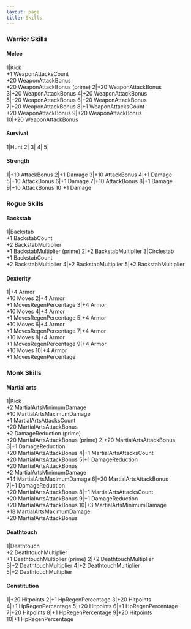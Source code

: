 ```yaml
---
layout: page
title: Skills
---
```

### Warrior Skills

#### Melee

1|Kick<br>+1&nbsp;WeaponAttacksCount<br>+20&nbsp;WeaponAttackBonus<br>+20&nbsp;WeaponAttackBonus (prime)
2|+20&nbsp;WeaponAttackBonus
3|+20&nbsp;WeaponAttackBonus
4|+20&nbsp;WeaponAttackBonus
5|+20&nbsp;WeaponAttackBonus
6|+20&nbsp;WeaponAttackBonus
7|+20&nbsp;WeaponAttackBonus
8|+1&nbsp;WeaponAttacksCount<br>+20&nbsp;WeaponAttackBonus
9|+20&nbsp;WeaponAttackBonus
10|+20&nbsp;WeaponAttackBonus

#### Survival

1|Hunt
2|
3|
4|
5|

#### Strength

1|+10&nbsp;AttackBonus
2|+1&nbsp;Damage
3|+10&nbsp;AttackBonus
4|+1&nbsp;Damage
5|+10&nbsp;AttackBonus
6|+1&nbsp;Damage
7|+10&nbsp;AttackBonus
8|+1&nbsp;Damage
9|+10&nbsp;AttackBonus
10|+1&nbsp;Damage


### Rogue Skills

#### Backstab

1|Backstab<br>+1&nbsp;BackstabCount<br>+2&nbsp;BackstabMultiplier<br>+1&nbsp;BackstabMultiplier (prime)
2|+2&nbsp;BackstabMultiplier
3|Circlestab<br>+1&nbsp;BackstabCount<br>+2&nbsp;BackstabMultiplier
4|+2&nbsp;BackstabMultiplier
5|+2&nbsp;BackstabMultiplier

#### Dexterity

1|+4&nbsp;Armor<br>+10&nbsp;Moves
2|+4&nbsp;Armor<br>+1&nbsp;MovesRegenPercentage
3|+4&nbsp;Armor<br>+10&nbsp;Moves
4|+4&nbsp;Armor<br>+1&nbsp;MovesRegenPercentage
5|+4&nbsp;Armor<br>+10&nbsp;Moves
6|+4&nbsp;Armor<br>+1&nbsp;MovesRegenPercentage
7|+4&nbsp;Armor<br>+10&nbsp;Moves
8|+4&nbsp;Armor<br>+1&nbsp;MovesRegenPercentage
9|+4&nbsp;Armor<br>+10&nbsp;Moves
10|+4&nbsp;Armor<br>+1&nbsp;MovesRegenPercentage


### Monk Skills

#### Martial arts

1|Kick<br>+2&nbsp;MartialArtsMinimumDamage<br>+10&nbsp;MartialArtsMaximumDamage<br>+1&nbsp;MartialArtsAttacksCount<br>+20&nbsp;MartialArtsAttackBonus<br>+2&nbsp;DamageReduction (prime)<br>+20&nbsp;MartialArtsAttackBonus (prime)
2|+20&nbsp;MartialArtsAttackBonus
3|+1&nbsp;DamageReduction<br>+20&nbsp;MartialArtsAttackBonus
4|+1&nbsp;MartialArtsAttacksCount<br>+20&nbsp;MartialArtsAttackBonus
5|+1&nbsp;DamageReduction<br>+20&nbsp;MartialArtsAttackBonus<br>+2&nbsp;MartialArtsMinimumDamage<br>+14&nbsp;MartialArtsMaximumDamage
6|+20&nbsp;MartialArtsAttackBonus
7|+1&nbsp;DamageReduction<br>+20&nbsp;MartialArtsAttackBonus
8|+1&nbsp;MartialArtsAttacksCount<br>+20&nbsp;MartialArtsAttackBonus
9|+1&nbsp;DamageReduction<br>+20&nbsp;MartialArtsAttackBonus
10|+3&nbsp;MartialArtsMinimumDamage<br>+18&nbsp;MartialArtsMaximumDamage<br>+20&nbsp;MartialArtsAttackBonus

#### Deathtouch

1|Deathtouch<br>+2&nbsp;DeathtouchMultiplier<br>+1&nbsp;DeathtouchMultiplier (prime)
2|+2&nbsp;DeathtouchMultiplier
3|+2&nbsp;DeathtouchMultiplier
4|+2&nbsp;DeathtouchMultiplier
5|+2&nbsp;DeathtouchMultiplier

#### Constitution

1|+20&nbsp;Hitpoints
2|+1&nbsp;HpRegenPercentage
3|+20&nbsp;Hitpoints
4|+1&nbsp;HpRegenPercentage
5|+20&nbsp;Hitpoints
6|+1&nbsp;HpRegenPercentage
7|+20&nbsp;Hitpoints
8|+1&nbsp;HpRegenPercentage
9|+20&nbsp;Hitpoints
10|+1&nbsp;HpRegenPercentage

